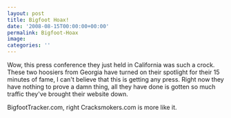 ```yaml
---
layout: post
title: Bigfoot Hoax!
date: '2008-08-15T00:00:00+00:00'
permalink: Bigfoot-Hoax
image: 
categories: ''
---
```

Wow, this press conference they just held in California was such a crock. These two hoosiers from Georgia have turned on their spotlight for their 15 minutes of fame, I can't believe that this is getting any press. Right now they have nothing to prove a damn thing, all they have done is gotten so much traffic they've brought their website down.

BigfootTracker.com, right Cracksmokers.com is more like it.

